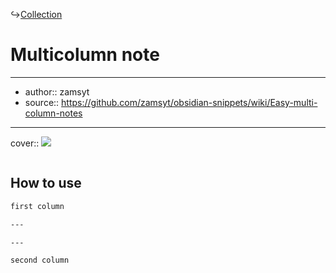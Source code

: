 ↪[Collection](Collection.md)

# Multicolumn note

---

- author:: zamsyt
- source:: https://github.com/zamsyt/obsidian-snippets/wiki/Easy-multi-column-notes

---

cover:: ![](https://i.imgur.com/0krxxi2.png)

```css

```

## How to use

```md
first column

---

---

second column
```
